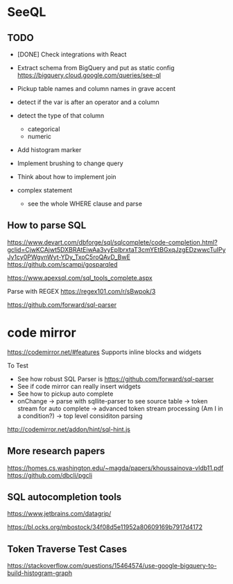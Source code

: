 # SeeQL


## TODO
* [DONE] Check integrations with React
* Extract schema from BigQuery and put as static config
  https://bigquery.cloud.google.com/queries/see-ql

* Pickup table names and column names in grave accent
* detect if the var is after an operator and a column
* detect the type of that column 
    - categorical
    - numeric
* Add histogram marker
* Implement brushing to change query
* Think about how to implement join
* complex statement
    - see the whole WHERE clause and parse

## How to parse SQL
https://www.devart.com/dbforge/sql/sqlcomplete/code-completion.html?gclid=CjwKCAjwt5DXBRAtEiwAa3vyEplbrxtaT3cmYEtBGxqJzgEDzwwcTuIPyJy1cy0PWgvnWyt-YDy_TxoC5roQAvD_BwE
https://github.com/scampi/gosparqled

https://www.apexsql.com/sql_tools_complete.aspx

Parse with REGEX
https://regex101.com/r/sBwpok/3

https://github.com/forward/sql-parser

# code mirror
https://codemirror.net/#features
Supports inline blocks and widgets

To Test
- See how robust SQL Parser is https://github.com/forward/sql-parser
- See if code mirror can really insert widgets
- See how to pickup auto complete
- onChange
    -> parse with sqllite-parser to see source table
    -> token stream for auto complete
    -> advanced token stream processing (Am I in a condition?)
    -> top level considiton parsing

http://codemirror.net/addon/hint/sql-hint.js

## More research papers
https://homes.cs.washington.edu/~magda/papers/khoussainova-vldb11.pdf
https://github.com/dbcli/pgcli

## SQL autocompletion tools
https://www.jetbrains.com/datagrip/

https://bl.ocks.org/mbostock/34f08d5e11952a80609169b7917d4172

## Token Traverse Test Cases

https://stackoverflow.com/questions/15464574/use-google-bigquery-to-build-histogram-graph

